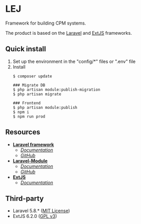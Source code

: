 # LEJ

Framework for building CPM systems.

The product is based on the [Laravel](https://laravel.com/) and [ExtJS](https://www.sencha.com/products/extjs/) frameworks.

## Quick install

1. Set up the environment in the "config/*" files or ".env" file
2. Install
    ```npm
    $ composer update
    
    ### Migrate DB
    $ php artisan module:publish-migration
    $ php artisan migrate
 
    ### Frontend
    $ php artisan module:publish
    $ npm i
    $ npm run prod
    ```

## Resources

* **[Laravel framework](https://laravel.com/)**
    - *[Documentation](https://laravel.com/docs/5.8)*
    - *[GitHub](https://github.com/laravel/laravel)*
* **[Laravel-Module](https://github.com/nWidart/laravel-modules)**
    - *[Documentation](https://nwidart.com/laravel-modules/v4/introduction)*
    - *[GitHub](https://github.com/nWidart/laravel-modules)*
* **[ExtJS](http://www.sencha.com/)**
    - *[Documentation](https://docs.sencha.com/)*

## Third-party

* Laravel 5.8.* ([MIT License](https://opensource.org/licenses/MIT))
* ExtJS 6.2.0 ([GPL v3](https://www.sencha.com/legal/GPL/))
